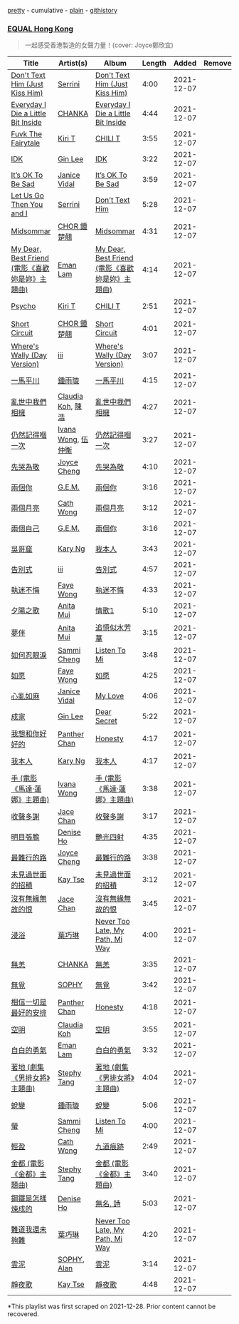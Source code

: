 [pretty](/playlists/pretty/37i9dQZF1DX6W1YbI0Nbnc.md) - cumulative - [plain](/playlists/plain/37i9dQZF1DX6W1YbI0Nbnc) - [githistory](https://github.githistory.xyz/mackorone/spotify-playlist-archive/blob/main/playlists/plain/37i9dQZF1DX6W1YbI0Nbnc)

### [EQUAL Hong Kong](https://open.spotify.com/playlist/37i9dQZF1DX6W1YbI0Nbnc)

> 一起感受香港製造的女聲力量！\(cover: Joyce鄭欣宜\)

| Title | Artist(s) | Album | Length | Added | Removed |
|---|---|---|---|---|---|
| [Don't Text Him \(Just Kiss Him\)](https://open.spotify.com/track/24XFrHZRTT96SiAojljvT8) | [Serrini](https://open.spotify.com/artist/0u3m5Sy2zsq4Gk0aduH9s7) | [Don't Text Him \(Just Kiss Him\)](https://open.spotify.com/album/6PA2ObDsGpLAHeKnbuFGTg) | 4:00 | 2021-12-07 |  |
| [Everyday I Die a Little Bit Inside](https://open.spotify.com/track/1MmowsCGXsXzfpdhccVjPx) | [CHANKA](https://open.spotify.com/artist/4utRb36IMsCRI6nycGb4JR) | [Everyday I Die a Little Bit Inside](https://open.spotify.com/album/11QfFlefz8zSIrZh68JZfr) | 4:44 | 2021-12-07 |  |
| [Fuvk The Fairytale](https://open.spotify.com/track/2ZhqxECWfMxBF4YoLFTZ0U) | [Kiri T](https://open.spotify.com/artist/1gpUtHqrKRAEy8w7ojs8l5) | [CHILI T](https://open.spotify.com/album/6zyVqxhbcRIa7nCyUobInO) | 3:55 | 2021-12-07 |  |
| [IDK](https://open.spotify.com/track/4TlU4jNsch6P9hgbFxNK8L) | [Gin Lee](https://open.spotify.com/artist/0UtXMxHMXhwQUI6G6TFDt1) | [IDK](https://open.spotify.com/album/6TA2BHMMBRmW2dGthzsQZV) | 3:22 | 2021-12-07 |  |
| [It’s OK To Be Sad](https://open.spotify.com/track/0up477QX11ffSLneXa0xHA) | [Janice Vidal](https://open.spotify.com/artist/68gYAqni9tSrACmLCp4qoM) | [It’s OK To Be Sad](https://open.spotify.com/album/5HJdjpBgRxl4XcMuimvho9) | 3:59 | 2021-12-07 |  |
| [Let Us Go Then You and I](https://open.spotify.com/track/68bpbRXf2ICC7yQYZoOykS) | [Serrini](https://open.spotify.com/artist/0u3m5Sy2zsq4Gk0aduH9s7) | [Don't Text Him](https://open.spotify.com/album/1E5h69F88qemJq7si8rLrW) | 5:28 | 2021-12-07 |  |
| [Midsommar](https://open.spotify.com/track/5QlrGkuEC3vRSU147A9Urj) | [CHOR 鍾楚翹](https://open.spotify.com/artist/1suU5Q1KQaybOiJbBsNk51) | [Midsommar](https://open.spotify.com/album/3RqSIvLM1Eq96zR6lHLfXg) | 4:31 | 2021-12-07 |  |
| [My Dear, Best Friend \(電影《喜歡妳是妳》主題曲\)](https://open.spotify.com/track/4s8bxtk4eKTilYs0IbfztA) | [Eman Lam](https://open.spotify.com/artist/3SJsybXfmMSrXcwpK56YuU) | [My Dear, Best Friend \(電影《喜歡妳是妳》主題曲\)](https://open.spotify.com/album/1PRYfE5EGQ5g8Gf21wZoT2) | 4:14 | 2021-12-07 |  |
| [Psycho](https://open.spotify.com/track/2eQAOUcjGKoLrCHQkFekAI) | [Kiri T](https://open.spotify.com/artist/1gpUtHqrKRAEy8w7ojs8l5) | [CHILI T](https://open.spotify.com/album/6zyVqxhbcRIa7nCyUobInO) | 2:51 | 2021-12-07 |  |
| [Short Circuit](https://open.spotify.com/track/034IfJm0gQ0BtR43ZxRfaY) | [CHOR 鍾楚翹](https://open.spotify.com/artist/1suU5Q1KQaybOiJbBsNk51) | [Short Circuit](https://open.spotify.com/album/1EmnEPXQx03ZPSPPgi8Xoj) | 4:01 | 2021-12-07 |  |
| [Where's Wally \(Day Version\)](https://open.spotify.com/track/6gMEdTwtla0u63r5Sv5icE) | [iii](https://open.spotify.com/artist/3pQeUO1dZJCsibkawRfUYT) | [Where's Wally \(Day Version\)](https://open.spotify.com/album/4LzV60BDgEN0Z184L9m0uX) | 3:07 | 2021-12-07 |  |
| [一馬平川](https://open.spotify.com/track/1EQJ3aWrUH3WprsMl3GeaU) | [鍾雨璇](https://open.spotify.com/artist/6h12jcWTZlK0p8ZBnwgaxV) | [一馬平川](https://open.spotify.com/album/4rAvGr3oHgyaXIfEAxW1Ft) | 4:15 | 2021-12-07 |  |
| [亂世中我們相擁](https://open.spotify.com/track/0zuykvSePyAnBBrrBtq2JB) | [Claudia Koh](https://open.spotify.com/artist/4F8VvBAkQDTQ8K2tKm9iSx), [陳浩](https://open.spotify.com/artist/02B3n4s3tZqb73uiLoegXu) | [亂世中我們相擁](https://open.spotify.com/album/1NWAy6THrC5D5QE8z012Ml) | 4:27 | 2021-12-07 |  |
| [仍然記得嗰一次](https://open.spotify.com/track/0DL04wLVbCs1WBzmbv31B7) | [Ivana Wong](https://open.spotify.com/artist/27WDr8Ky1j0LtgY82Ttk5S), [伍仲衡](https://open.spotify.com/artist/0EPxEvyoEu6btIkjX92Ppq) | [仍然記得嗰一次](https://open.spotify.com/album/17SU5pAR4mnMBLYIaxmoWI) | 3:27 | 2021-12-07 |  |
| [先哭為敬](https://open.spotify.com/track/4QgsL3BOO0VvMAFhh2nZVU) | [Joyce Cheng](https://open.spotify.com/artist/1y4HuOPsPuo8bBIzk5CXsV) | [先哭為敬](https://open.spotify.com/album/0gFvFiJYdnFH8zACLXmImt) | 4:10 | 2021-12-07 |  |
| [兩個你](https://open.spotify.com/track/1vpxFxx27sDpx9oaeBPzyF) | [G.E.M.](https://open.spotify.com/artist/7aRC4L63dBn3CiLDuWaLSI) | [兩個你](https://open.spotify.com/album/04vZzjRIBZPqPqZiB9GwFX) | 3:16 | 2021-12-07 |  |
| [兩個月亮](https://open.spotify.com/track/5S3X9HuM3jsTUvQDTMSdae) | [Cath Wong](https://open.spotify.com/artist/2Kym4g2CjFyRO3Hx3phNEM) | [兩個月亮](https://open.spotify.com/album/6IjLpaESpUOblB9qf56RhA) | 3:12 | 2021-12-07 |  |
| [兩個自己](https://open.spotify.com/track/13rZQUVGSlVc2M3YJ7QDbs) | [G.E.M.](https://open.spotify.com/artist/7aRC4L63dBn3CiLDuWaLSI) | [兩個你](https://open.spotify.com/album/04vZzjRIBZPqPqZiB9GwFX) | 3:16 | 2021-12-07 |  |
| [吳哥窟](https://open.spotify.com/track/1BFpJoAPByexBgJ5z7CDHZ) | [Kary Ng](https://open.spotify.com/artist/3B9ZmIcte26paTCaI1PFKE) | [我本人](https://open.spotify.com/album/73eNXN2VJcoEasWmWp4IX8) | 3:43 | 2021-12-07 |  |
| [告別式](https://open.spotify.com/track/4fxdfsuH7iUDixsF3IO8PA) | [iii](https://open.spotify.com/artist/3pQeUO1dZJCsibkawRfUYT) | [告別式](https://open.spotify.com/album/60TuWoX4pXkaqjjadnYQxp) | 4:57 | 2021-12-07 |  |
| [執迷不悔](https://open.spotify.com/track/2pKK1A009lhzhRPeTDderF) | [Faye Wong](https://open.spotify.com/artist/3df3XLKuqTQ6iOSmi0K3Wp) | [執迷不悔](https://open.spotify.com/album/7dT9AbrVU10dxGmDeJT3zK) | 4:33 | 2021-12-07 |  |
| [夕陽之歌](https://open.spotify.com/track/5tVzG4tw3M9VLkcQ0fOtgF) | [Anita Mui](https://open.spotify.com/artist/06RD8CxzApXzuhHx54BhQL) | [情歌1](https://open.spotify.com/album/73iJ1OmPN2lYxyDTPSkkqg) | 5:10 | 2021-12-07 |  |
| [夢伴](https://open.spotify.com/track/4vLWPbzp54st3ESHbfsZeU) | [Anita Mui](https://open.spotify.com/artist/06RD8CxzApXzuhHx54BhQL) | [追憶似水芳華](https://open.spotify.com/album/5JbHhnLRjPfiAz9DqIEtjt) | 3:15 | 2021-12-07 |  |
| [如何忍眼淚](https://open.spotify.com/track/5xvDtj7eVQNtygu89PCj8V) | [Sammi Cheng](https://open.spotify.com/artist/3XCnp5UV5wnNw49Xuka9qH) | [Listen To Mi](https://open.spotify.com/album/1dSQj1GKXlEGZSWH1rpwsK) | 3:48 | 2021-12-07 |  |
| [如愿](https://open.spotify.com/track/4x9retP0JqKa35zZZhNhNS) | [Faye Wong](https://open.spotify.com/artist/3df3XLKuqTQ6iOSmi0K3Wp) | [如愿](https://open.spotify.com/album/3uybtqPxUaSIC9qTh1Wxfg) | 4:25 | 2021-12-07 |  |
| [心亂如麻](https://open.spotify.com/track/7xHHCahHre8K3vHpMd7ql0) | [Janice Vidal](https://open.spotify.com/artist/68gYAqni9tSrACmLCp4qoM) | [My Love](https://open.spotify.com/album/3oAVjAtOmjrOlNOC5cwk3r) | 4:06 | 2021-12-07 |  |
| [成家](https://open.spotify.com/track/2PxThE8mIBRHVsl7D5Rva0) | [Gin Lee](https://open.spotify.com/artist/0UtXMxHMXhwQUI6G6TFDt1) | [Dear Secret](https://open.spotify.com/album/5CsoFDurYbSRb02fd5AqRQ) | 5:22 | 2021-12-07 |  |
| [我想和你好好的](https://open.spotify.com/track/7CkJnz49JGUY76W7zl3vad) | [Panther Chan](https://open.spotify.com/artist/3jS58yKkLzOd8S8IHyCsEm) | [Honesty](https://open.spotify.com/album/4ikmdAhDo4AOmHmugvz1sT) | 4:17 | 2021-12-07 |  |
| [我本人](https://open.spotify.com/track/55z4ZnZNJEJBn9hPrekE4f) | [Kary Ng](https://open.spotify.com/artist/3B9ZmIcte26paTCaI1PFKE) | [我本人](https://open.spotify.com/album/73eNXN2VJcoEasWmWp4IX8) | 4:17 | 2021-12-07 |  |
| [手 \(電影《馬達‧蓮娜》主題曲\)](https://open.spotify.com/track/1SZuBGA36PNNPiH1gw0ePn) | [Ivana Wong](https://open.spotify.com/artist/27WDr8Ky1j0LtgY82Ttk5S) | [手 \(電影《馬達‧蓮娜》主題曲\)](https://open.spotify.com/album/4hh0r0Cs5eMjhuSE6LRaqr) | 3:38 | 2021-12-07 |  |
| [收聲多謝](https://open.spotify.com/track/6UBbSrmg2XMWFTe9rImahv) | [Jace Chan](https://open.spotify.com/artist/1SCaQu3jTbcKIjy8aC7KHa) | [收聲多謝](https://open.spotify.com/album/41LEXHiUDcHlhXpdPvmKf2) | 3:17 | 2021-12-07 |  |
| [明目張膽](https://open.spotify.com/track/0w8s03MKvuLmK8CozWJCQu) | [Denise Ho](https://open.spotify.com/artist/4yN0M1P08hXwuDi81G6O5U) | [艷光四射](https://open.spotify.com/album/3z50Y8A5d5jz63vaYBnnU7) | 4:35 | 2021-12-07 |  |
| [最難行的路](https://open.spotify.com/track/15Df9sWQ3zFhc5bsEM293n) | [Joyce Cheng](https://open.spotify.com/artist/1y4HuOPsPuo8bBIzk5CXsV) | [最難行的路](https://open.spotify.com/album/5jJTEx6QbocPAFgiMx1MEJ) | 3:38 | 2021-12-07 |  |
| [未見過世面的招積](https://open.spotify.com/track/6Eh74dmYzQtnMUy2LzSK59) | [Kay Tse](https://open.spotify.com/artist/6XtWdWAC7rNqXwbs8hGqP9) | [未見過世面的招積](https://open.spotify.com/album/4zysPSvBmduEr2nnnVTBNK) | 3:12 | 2021-12-07 |  |
| [沒有無緣無故的恨](https://open.spotify.com/track/6YI4OXOVtZ29Rc7GxOI4sY) | [Jace Chan](https://open.spotify.com/artist/1SCaQu3jTbcKIjy8aC7KHa) | [沒有無緣無故的恨](https://open.spotify.com/album/3UugGjG8QfPiwvBDbRuhL8) | 3:45 | 2021-12-07 |  |
| [浸浴](https://open.spotify.com/track/1UpICWgzC4wN2jC1IKYHfL) | [葉巧琳](https://open.spotify.com/artist/48tRNx6mDy91ETezlPgihs) | [Never Too Late, My Path, Mi Way](https://open.spotify.com/album/3tXW0dL5F856wvxxZ1BYPA) | 4:00 | 2021-12-07 |  |
| [無恙](https://open.spotify.com/track/26iJfJ442rlJQuZIAxBDPt) | [CHANKA](https://open.spotify.com/artist/4utRb36IMsCRI6nycGb4JR) | [無恙](https://open.spotify.com/album/5xeX4hzucOx2sh7BNWxN0S) | 3:35 | 2021-12-07 |  |
| [無覓](https://open.spotify.com/track/64fs1hA6U7vGpyHRQCezxz) | [SOPHY](https://open.spotify.com/artist/5Hx1PRV6i7vQdc8gAGE8eq) | [無覓](https://open.spotify.com/album/1UofWQm2ABEDaEIk5DXs3O) | 3:42 | 2021-12-07 |  |
| [相信一切是最好的安排](https://open.spotify.com/track/5BYg9NfU9ynzhp3UBX49bY) | [Panther Chan](https://open.spotify.com/artist/3jS58yKkLzOd8S8IHyCsEm) | [Honesty](https://open.spotify.com/album/4ikmdAhDo4AOmHmugvz1sT) | 4:18 | 2021-12-07 |  |
| [空明](https://open.spotify.com/track/21aY8qW4WaJFM2rHHLZXCO) | [Claudia Koh](https://open.spotify.com/artist/4F8VvBAkQDTQ8K2tKm9iSx) | [空明](https://open.spotify.com/album/2MBSCJQ5p4JqA2uQDHRhrM) | 3:55 | 2021-12-07 |  |
| [自白的勇氣](https://open.spotify.com/track/1zHwqRHKGrM5BpAOLzmFNE) | [Eman Lam](https://open.spotify.com/artist/3SJsybXfmMSrXcwpK56YuU) | [自白的勇氣](https://open.spotify.com/album/68DrJdjADfWUfl4tUgDIWy) | 3:32 | 2021-12-07 |  |
| [著地 \(劇集《男排女將》主題曲\)](https://open.spotify.com/track/18EQCFmlUF3N33s2KHYLcV) | [Stephy Tang](https://open.spotify.com/artist/4ujntV2BGRi7X4UbCmTFX0) | [著地 \(劇集《男排女將》主題曲\)](https://open.spotify.com/album/1Tes4fMM6e2DMXgp6wqhHL) | 4:04 | 2021-12-07 |  |
| [蛻變](https://open.spotify.com/track/5gMQK1pPa0Oupz8FerPIkA) | [鍾雨璇](https://open.spotify.com/artist/6h12jcWTZlK0p8ZBnwgaxV) | [蛻變](https://open.spotify.com/album/1fDPVnRJq129OLOjRWB8sj) | 5:06 | 2021-12-07 |  |
| [螢](https://open.spotify.com/track/111XCn6D3kos4uoJqeVktm) | [Sammi Cheng](https://open.spotify.com/artist/3XCnp5UV5wnNw49Xuka9qH) | [Listen To Mi](https://open.spotify.com/album/1dSQj1GKXlEGZSWH1rpwsK) | 4:00 | 2021-12-07 |  |
| [輕盈](https://open.spotify.com/track/0yLmRueHIkbzm9EWh7Gud0) | [Cath Wong](https://open.spotify.com/artist/2Kym4g2CjFyRO3Hx3phNEM) | [九道痕跡](https://open.spotify.com/album/6QFTcrYF9rFdZ6uyXTWVPu) | 2:49 | 2021-12-07 |  |
| [金都 \(電影《金都》主題曲\)](https://open.spotify.com/track/3jikCOpCiriDCyw0GtbaTB) | [Stephy Tang](https://open.spotify.com/artist/4ujntV2BGRi7X4UbCmTFX0) | [金都 \(電影《金都》主題曲\)](https://open.spotify.com/album/5you9i9MbrtExL1tTg6MyA) | 3:40 | 2021-12-07 |  |
| [鋼鐵是怎樣煉成的](https://open.spotify.com/track/3BMu1nILItX08rd1PnR5aj) | [Denise Ho](https://open.spotify.com/artist/4yN0M1P08hXwuDi81G6O5U) | [無名, 詩](https://open.spotify.com/album/50Dnh9LfTgfCdh1AU8ltpn) | 5:03 | 2021-12-07 |  |
| [難道我還未夠難](https://open.spotify.com/track/6LOP8nbFXFydvDELLs1uss) | [葉巧琳](https://open.spotify.com/artist/48tRNx6mDy91ETezlPgihs) | [Never Too Late, My Path, Mi Way](https://open.spotify.com/album/3tXW0dL5F856wvxxZ1BYPA) | 4:20 | 2021-12-07 |  |
| [雲泥](https://open.spotify.com/track/2R2ZXEmlPITYGNaTxJGDZz) | [SOPHY](https://open.spotify.com/artist/5Hx1PRV6i7vQdc8gAGE8eq), [Alan](https://open.spotify.com/artist/2GMlJtj3SAxdHTfva3u1ms) | [雲泥](https://open.spotify.com/album/3DCOeAAvrPm52PZM4v4lvm) | 3:14 | 2021-12-07 |  |
| [靜夜歌](https://open.spotify.com/track/7uVPQnJIh2x4J3UOZSELYN) | [Kay Tse](https://open.spotify.com/artist/6XtWdWAC7rNqXwbs8hGqP9) | [靜夜歌](https://open.spotify.com/album/6GZ1SDblzNaLfcMerPxgRJ) | 4:48 | 2021-12-07 |  |

\*This playlist was first scraped on 2021-12-28. Prior content cannot be recovered.